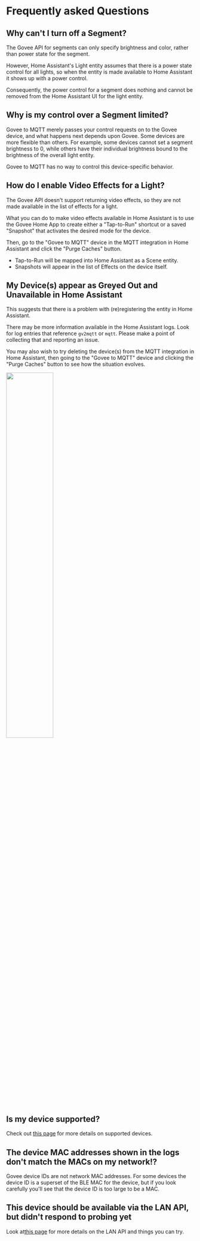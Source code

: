 # Frequently asked Questions

## Why can't I turn off a Segment?

The Govee API for segments can only specify brightness and color, rather than
power state for the segment.

However, Home Assistant's Light entity assumes that there is a power state
control for all lights, so when the entity is made available to Home Assistant
it shows up with a power control.

Consequently, the power control for a segment does nothing and cannot be
removed from the Home Assistant UI for the light entity.

## Why is my control over a Segment limited?

Govee to MQTT merely passes your control requests on to the Govee device,
and what happens next depends upon Govee. Some devices are more flexible
than others.  For example, some devices cannot set a segment brightness to 0,
while others have their individual brightness bound to the brightness of
the overall light entity.

Govee to MQTT has no way to control this device-specific behavior.

## How do I enable Video Effects for a Light?

The Govee API doesn't support returning video effects, so they are not made
available in the list of effects for a light.

What you can do to make video effects available in Home Assistant is to use the
Govee Home App to create either a "Tap-to-Run" shortcut or a saved "Snapshot"
that activates the desired mode for the device.

Then, go to the "Govee to MQTT" device in the MQTT integration in Home
Assistant and click the "Purge Caches" button.

* Tap-to-Run will be mapped into Home Assistant as a Scene entity.
* Snapshots will appear in the list of Effects on the device itself.

## My Device(s) appear as Greyed Out and Unavailable in Home Assistant

This suggests that there is a problem with (re)registering the entity
in Home Assistant.

There may be more information available in the Home Assistant logs.  Look for
log entries that reference `gv2mqtt` or `mqtt`.  Please make a point of
collecting that and reporting an issue.

You may also wish to try deleting the device(s) from the MQTT integration
in Home Assistant, then going to the "Govee to MQTT" device and clicking
the "Purge Caches" button to see how the situation evolves.

<img src="https://github.com/wez/govee2mqtt/assets/117777/565d8580-f068-4ec3-8c16-11d2808688bf" width="50%">

## Is my device supported?

Check out [this page](SKUS.md) for more details on supported devices.

## The device MAC addresses shown in the logs don't match the MACs on my network!?

Govee device IDs are not network MAC addresses. For some devices the device ID
is a superset of the BLE MAC for the device, but if you look carefully you'll
see that the device ID is too large to be a MAC.

## This device should be available via the LAN API, but didn't respond to probing yet

Look at[this page](LAN.md) for more details on the LAN API and things you can try.
